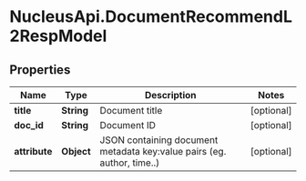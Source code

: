 # NucleusApi.DocumentRecommendL2RespModel

## Properties
Name | Type | Description | Notes
------------ | ------------- | ------------- | -------------
**title** | **String** | Document title | [optional] 
**doc_id** | **String** | Document ID | [optional] 
**attribute** | **Object** | JSON containing document metadata key:value pairs (eg. author, time..) | [optional] 


